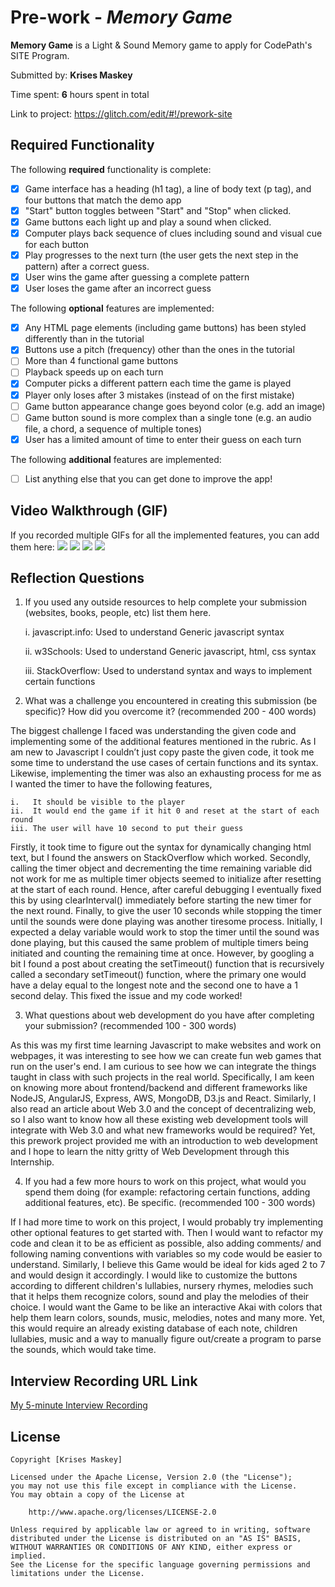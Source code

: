 # Pre-work - *Memory Game*

**Memory Game** is a Light & Sound Memory game to apply for CodePath's SITE Program. 

Submitted by: **Krises Maskey**

Time spent: **6** hours spent in total

Link to project: https://glitch.com/edit/#!/prework-site

## Required Functionality

The following **required** functionality is complete:

* [x] Game interface has a heading (h1 tag), a line of body text (p tag), and four buttons that match the demo app
* [x] "Start" button toggles between "Start" and "Stop" when clicked. 
* [x] Game buttons each light up and play a sound when clicked. 
* [x] Computer plays back sequence of clues including sound and visual cue for each button
* [x] Play progresses to the next turn (the user gets the next step in the pattern) after a correct guess. 
* [x] User wins the game after guessing a complete pattern
* [x] User loses the game after an incorrect guess

The following **optional** features are implemented:

* [x] Any HTML page elements (including game buttons) has been styled differently than in the tutorial
* [x] Buttons use a pitch (frequency) other than the ones in the tutorial
* [ ] More than 4 functional game buttons
* [ ] Playback speeds up on each turn
* [x] Computer picks a different pattern each time the game is played
* [x] Player only loses after 3 mistakes (instead of on the first mistake)
* [ ] Game button appearance change goes beyond color (e.g. add an image)
* [ ] Game button sound is more complex than a single tone (e.g. an audio file, a chord, a sequence of multiple tones)
* [x] User has a limited amount of time to enter their guess on each turn

The following **additional** features are implemented:

- [ ] List anything else that you can get done to improve the app!

## Video Walkthrough (GIF)

If you recorded multiple GIFs for all the implemented features, you can add them here:
![](https://i.imgur.com/mDJ2Cwb.gif)
![](gif2-link-here)
![](gif3-link-here)
![](gif4-link-here)

## Reflection Questions
1. If you used any outside resources to help complete your submission (websites, books, people, etc) list them here. 

    i.   javascript.info: Used to understand Generic javascript syntax

    ii.  w3Schools: Used to understand Generic javascript, html, css syntax

    iii. StackOverflow: Used to understand syntax and ways to implement certain functions


2. What was a challenge you encountered in creating this submission (be specific)? How did you overcome it? (recommended 200 - 400 words) 

The biggest challenge I faced was understanding the given code and implementing some of the additional features mentioned in the rubric. As I am new to Javascript I couldn’t just copy paste the given code, it took me some time to understand the use cases of certain functions and its syntax. Likewise, implementing the timer was also an exhausting process for me as I wanted the timer to have the following features,

    i.   It should be visible to the player
    ii.  It would end the game if it hit 0 and reset at the start of each round
    iii. The user will have 10 second to put their guess

Firstly, it took time to figure out the syntax for dynamically changing html text, but I found the answers on StackOverflow which worked. Secondly, calling the timer object and decrementing the time remaining variable did not work for me as multiple timer objects seemed to initialize after resetting at the start of each round. Hence, after careful debugging I eventually fixed this by using clearInterval() immediately before starting the new timer for the next round. Finally, to give the user 10 seconds while stopping the timer until the sounds were done playing was another tiresome process. Initially, I expected a delay variable would work to stop the timer until the sound was done playing, but this caused the same problem of multiple timers being initiated and counting the remaining time at once. However, by googling a bit I found a post about creating the setTimeout() function that is recursively called a secondary setTimeout() function, where the primary one would have a delay equal to the longest note and the second one to have a 1 second delay. This fixed the issue and my code worked! 


3. What questions about web development do you have after completing your submission? (recommended 100 - 300 words) 

As this was my first time learning Javascript to make websites and work on webpages, it was interesting to see how we can create fun web games that run on the user's end. I am curious to see how we can integrate the things taught in class with such projects in the real world. Specifically, I am keen on knowing more about frontend/backend and different frameworks like NodeJS, AngularJS, Express, AWS, MongoDB, D3.js and React. Similarly, I also read an article about Web 3.0 and the concept of decentralizing web, so I also want to know how all these existing web development tools will integrate with Web 3.0 and what new frameworks would be required? Yet, this prework project provided me with an introduction to web development and I hope to learn the nitty gritty of Web Development through this Internship.


4. If you had a few more hours to work on this project, what would you spend them doing (for example: refactoring certain functions, adding additional features, etc). Be specific. (recommended 100 - 300 words) 

If I had more time to work on this project, I would probably try implementing other optional features to get started with. Then I would want to refactor my code and clean it to be as efficient as possible, also adding comments/ and following naming conventions with variables so my code would be easier to understand. Similarly, I believe this Game would be ideal for kids aged 2 to 7 and would design it accordingly. I would like to customize the buttons according to different children's lullabies, nursery rhymes, melodies such that it helps them recognize colors, sound and play the melodies of their choice. I would want the Game to be like an interactive Akai with colors that help them learn colors, sounds, music, melodies, notes and many more. Yet, this would require an already existing database of each note, children lullabies, music and a way to manually figure out/create a program to parse the sounds, which would take time. 




## Interview Recording URL Link

[My 5-minute Interview Recording](https://www.loom.com/share/21c9658df83541a48d1ceb2b24662783)


## License

    Copyright [Krises Maskey]

    Licensed under the Apache License, Version 2.0 (the "License");
    you may not use this file except in compliance with the License.
    You may obtain a copy of the License at

        http://www.apache.org/licenses/LICENSE-2.0

    Unless required by applicable law or agreed to in writing, software
    distributed under the License is distributed on an "AS IS" BASIS,
    WITHOUT WARRANTIES OR CONDITIONS OF ANY KIND, either express or implied.
    See the License for the specific language governing permissions and
    limitations under the License.
